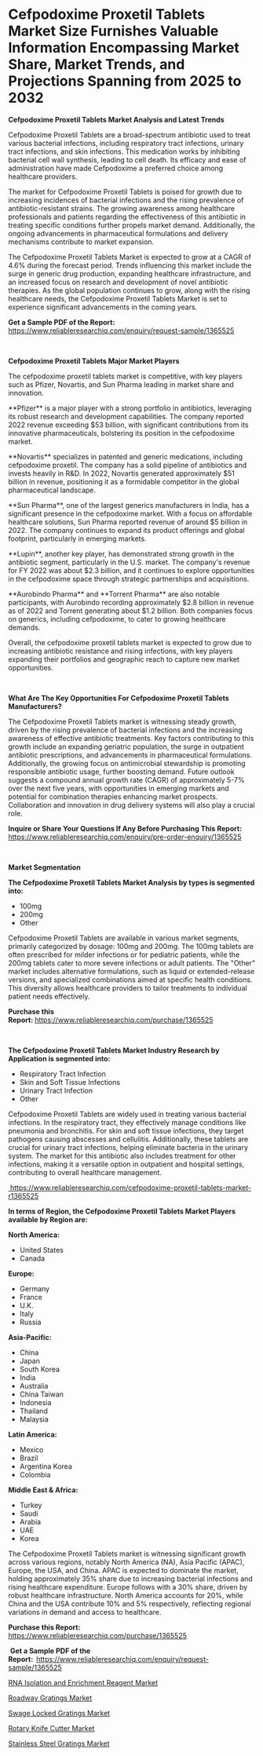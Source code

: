 <p><h1>Cefpodoxime Proxetil Tablets Market Size Furnishes Valuable Information Encompassing Market Share, Market Trends, and Projections Spanning from 2025 to 2032</h1></p><p><strong>Cefpodoxime Proxetil Tablets Market Analysis and Latest Trends</strong></p>
<p><p>Cefpodoxime Proxetil Tablets are a broad-spectrum antibiotic used to treat various bacterial infections, including respiratory tract infections, urinary tract infections, and skin infections. This medication works by inhibiting bacterial cell wall synthesis, leading to cell death. Its efficacy and ease of administration have made Cefpodoxime a preferred choice among healthcare providers.</p><p>The market for Cefpodoxime Proxetil Tablets is poised for growth due to increasing incidences of bacterial infections and the rising prevalence of antibiotic-resistant strains. The growing awareness among healthcare professionals and patients regarding the effectiveness of this antibiotic in treating specific conditions further propels market demand. Additionally, the ongoing advancements in pharmaceutical formulations and delivery mechanisms contribute to market expansion. </p><p>The Cefpodoxime Proxetil Tablets Market is expected to grow at a CAGR of 4.6% during the forecast period. Trends influencing this market include the surge in generic drug production, expanding healthcare infrastructure, and an increased focus on research and development of novel antibiotic therapies. As the global population continues to grow, along with the rising healthcare needs, the Cefpodoxime Proxetil Tablets Market is set to experience significant advancements in the coming years.</p></p>
<p><strong>Get a Sample PDF of the Report:&nbsp;</strong> <a href="https://www.reliableresearchiq.com/enquiry/request-sample/1365525?utm_campaign=1137&utm_medium=2&utm_source=Github&utm_content=ia&utm_term=22032025&utm_id=cefpodoxime-proxetil-tablets">https://www.reliableresearchiq.com/enquiry/request-sample/1365525</a></p>
<p>&nbsp;</p>
<p><strong>Cefpodoxime Proxetil Tablets Major Market Players</strong></p>
<p><p>The cefpodoxime proxetil tablets market is competitive, with key players such as Pfizer, Novartis, and Sun Pharma leading in market share and innovation.</p><p>**Pfizer** is a major player with a strong portfolio in antibiotics, leveraging its robust research and development capabilities. The company reported 2022 revenue exceeding $53 billion, with significant contributions from its innovative pharmaceuticals, bolstering its position in the cefpodoxime market.</p><p>**Novartis** specializes in patented and generic medications, including cefpodoxime proxetil. The company has a solid pipeline of antibiotics and invests heavily in R&D. In 2022, Novartis generated approximately $51 billion in revenue, positioning it as a formidable competitor in the global pharmaceutical landscape.</p><p>**Sun Pharma**, one of the largest generics manufacturers in India, has a significant presence in the cefpodoxime market. With a focus on affordable healthcare solutions, Sun Pharma reported revenue of around $5 billion in 2022. The company continues to expand its product offerings and global footprint, particularly in emerging markets.</p><p>**Lupin**, another key player, has demonstrated strong growth in the antibiotic segment, particularly in the U.S. market. The company's revenue for FY 2022 was about $2.3 billion, and it continues to explore opportunities in the cefpodoxime space through strategic partnerships and acquisitions.</p><p>**Aurobindo Pharma** and **Torrent Pharma** are also notable participants, with Aurobindo recording approximately $2.8 billion in revenue as of 2022 and Torrent generating about $1.2 billion. Both companies focus on generics, including cefpodoxime, to cater to growing healthcare demands.</p><p>Overall, the cefpodoxime proxetil tablets market is expected to grow due to increasing antibiotic resistance and rising infections, with key players expanding their portfolios and geographic reach to capture new market opportunities.</p></p>
<p>&nbsp;</p>
<p><strong>What Are The Key Opportunities For Cefpodoxime Proxetil Tablets Manufacturers?</strong></p>
<p><p>The Cefpodoxime Proxetil Tablets market is witnessing steady growth, driven by the rising prevalence of bacterial infections and the increasing awareness of effective antibiotic treatments. Key factors contributing to this growth include an expanding geriatric population, the surge in outpatient antibiotic prescriptions, and advancements in pharmaceutical formulations. Additionally, the growing focus on antimicrobial stewardship is promoting responsible antibiotic usage, further boosting demand. Future outlook suggests a compound annual growth rate (CAGR) of approximately 5-7% over the next five years, with opportunities in emerging markets and potential for combination therapies enhancing market prospects. Collaboration and innovation in drug delivery systems will also play a crucial role.</p></p>
<p><strong>Inquire or Share Your Questions If Any Before Purchasing This Report:</strong> <a href="https://www.reliableresearchiq.com/enquiry/pre-order-enquiry/1365525?utm_campaign=1137&utm_medium=2&utm_source=Github&utm_content=ia&utm_term=22032025&utm_id=cefpodoxime-proxetil-tablets">https://www.reliableresearchiq.com/enquiry/pre-order-enquiry/1365525</a></p>
<p>&nbsp;</p>
<p><strong>Market Segmentation</strong></p>
<p><strong>The Cefpodoxime Proxetil Tablets Market Analysis by types is segmented into:</strong></p>
<p><ul><li>100mg</li><li>200mg</li><li>Other</li></ul></p>
<p><p>Cefpodoxime Proxetil Tablets are available in various market segments, primarily categorized by dosage: 100mg and 200mg. The 100mg tablets are often prescribed for milder infections or for pediatric patients, while the 200mg tablets cater to more severe infections or adult patients. The "Other" market includes alternative formulations, such as liquid or extended-release versions, and specialized combinations aimed at specific health conditions. This diversity allows healthcare providers to tailor treatments to individual patient needs effectively.</p></p>
<p><strong>Purchase this Report:&nbsp;</strong><a href="https://www.reliableresearchiq.com/purchase/1365525?utm_campaign=1137&utm_medium=2&utm_source=Github&utm_content=ia&utm_term=22032025&utm_id=cefpodoxime-proxetil-tablets">https://www.reliableresearchiq.com/purchase/1365525</a></p>
<p>&nbsp;</p>
<p><strong>The Cefpodoxime Proxetil Tablets Market Industry Research by Application is segmented into:</strong></p>
<p><ul><li>Respiratory Tract Infection</li><li>Skin and Soft Tissue Infections</li><li>Urinary Tract Infection</li><li>Other</li></ul></p>
<p><p>Cefpodoxime Proxetil Tablets are widely used in treating various bacterial infections. In the respiratory tract, they effectively manage conditions like pneumonia and bronchitis. For skin and soft tissue infections, they target pathogens causing abscesses and cellulitis. Additionally, these tablets are crucial for urinary tract infections, helping eliminate bacteria in the urinary system. The market for this antibiotic also includes treatment for other infections, making it a versatile option in outpatient and hospital settings, contributing to overall healthcare management.</p></p>
<p><a href="https://www.reliableresearchiq.com/cefpodoxime-proxetil-tablets-market-r1365525?utm_campaign=1137&utm_medium=2&utm_source=Github&utm_content=ia&utm_term=22032025&utm_id=cefpodoxime-proxetil-tablets">&nbsp;https://www.reliableresearchiq.com/cefpodoxime-proxetil-tablets-market-r1365525</a></p>
<p><strong>In terms of Region, the Cefpodoxime Proxetil Tablets Market Players available by Region are:</strong></p>
<p>
    <p> <strong> North America: </strong>
        <ul>
            <li>United States</li>
            <li>Canada</li>
        </ul>
        </p> 
    <p> <strong> Europe: </strong>
        <ul>
            <li>Germany</li>
            <li>France</li>
            <li>U.K.</li>
            <li>Italy</li>
            <li>Russia</li>
        </ul>
        </p> 
    <p> <strong> Asia-Pacific: </strong>
        <ul>
            <li>China</li>
            <li>Japan</li>
            <li>South Korea</li>
            <li>India</li>
            <li>Australia</li>
            <li>China Taiwan</li>
            <li>Indonesia</li>
            <li>Thailand</li>
            <li>Malaysia</li>
        </ul>
        </p> 
    <p> <strong> Latin America: </strong>
        <ul>
            <li>Mexico</li>
            <li>Brazil</li>
            <li>Argentina Korea</li>
            <li>Colombia</li>
        </ul>
        </p> 
    <p> <strong> Middle East & Africa: </strong>
        <ul>
            <li>Turkey</li>
            <li>Saudi</li>
            <li>Arabia</li>
            <li>UAE</li>
            <li>Korea</li>
        </ul>
    </p>
    </p>
<p><p>The Cefpodoxime Proxetil Tablets market is witnessing significant growth across various regions, notably North America (NA), Asia Pacific (APAC), Europe, the USA, and China. APAC is expected to dominate the market, holding approximately 35% share due to increasing bacterial infections and rising healthcare expenditure. Europe follows with a 30% share, driven by robust healthcare infrastructure. North America accounts for 20%, while China and the USA contribute 10% and 5% respectively, reflecting regional variations in demand and access to healthcare.</p></p>
<p><strong>Purchase this Report: </strong><a href="https://www.reliableresearchiq.com/purchase/1365525?utm_campaign=1137&utm_medium=2&utm_source=Github&utm_content=ia&utm_term=22032025&utm_id=cefpodoxime-proxetil-tablets">https://www.reliableresearchiq.com/purchase/1365525</a></p>
<p>&nbsp;<strong>Get a Sample PDF of the Report:&nbsp;&nbsp;</strong><a href="https://www.reliableresearchiq.com/enquiry/request-sample/1365525?utm_campaign=1137&utm_medium=2&utm_source=Github&utm_content=ia&utm_term=22032025&utm_id=cefpodoxime-proxetil-tablets">https://www.reliableresearchiq.com/enquiry/request-sample/1365525</a></p>
<p><strong></strong></p>
<p><p><a href="https://github.com/doganaqev/Market-Research-Report-List-1/blob/main/rna-isolation-and-enrichment-reagent-market.md?utm_campaign=1137&utm_medium=2&utm_source=Github&utm_content=ia&utm_term=22032025&utm_id=cefpodoxime-proxetil-tablets">RNA Isolation and Enrichment Reagent Market</a></p><p><a href="https://github.com/yenagmah/Market-Research-Report-List-1/blob/main/roadway-gratings-market.md?utm_campaign=1137&utm_medium=2&utm_source=Github&utm_content=ia&utm_term=22032025&utm_id=cefpodoxime-proxetil-tablets">Roadway Gratings Market</a></p><p><a href="https://github.com/rentzszaszjn/Market-Research-Report-List-1/blob/main/swage-locked-gratings-market.md?utm_campaign=1137&utm_medium=2&utm_source=Github&utm_content=ia&utm_term=22032025&utm_id=cefpodoxime-proxetil-tablets">Swage Locked Gratings Market</a></p><p><a href="https://github.com/omemaeuseda/Market-Research-Report-List-1/blob/main/rotary-knife-cutter-market.md?utm_campaign=1137&utm_medium=2&utm_source=Github&utm_content=ia&utm_term=22032025&utm_id=cefpodoxime-proxetil-tablets">Rotary Knife Cutter Market</a></p><p><a href="https://github.com/sitarzerpa3d/Market-Research-Report-List-1/blob/main/stainless-steel-gratings-market.md?utm_campaign=1137&utm_medium=2&utm_source=Github&utm_content=ia&utm_term=22032025&utm_id=cefpodoxime-proxetil-tablets">Stainless Steel Gratings Market</a></p></p>